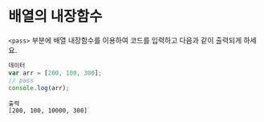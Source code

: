 # 배열의 내장함수

`<pass>` 부분에 배열 내장함수를 이용하여 코드를 입력하고 다음과 같이 출력되게 하세요.

```javascript
데이터
var arr = [200, 100, 300];
// pass
console.log(arr);
```

```text
출력
[200, 100, 10000, 300]
```
